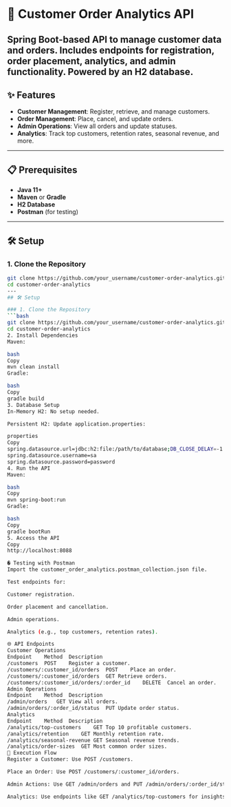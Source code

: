 # 🚀 Customer Order Analytics API

 **Spring Boot-based API** to manage customer data and orders. Includes endpoints for registration, order placement, analytics, and admin functionality. Powered by an **H2 database**.
---

## ✨ Features

- **Customer Management**: Register, retrieve, and manage customers.
- **Order Management**: Place, cancel, and update orders.
- **Admin Operations**: View all orders and update statuses.
- **Analytics**: Track top customers, retention rates, seasonal revenue, and more.

---

## 📋 Prerequisites

- **Java 11+**
- **Maven** or **Gradle**
- **H2 Database**
- **Postman** (for testing)

---
## 🛠️ Setup

### 1. Clone the Repository
```bash
git clone https://github.com/your_username/customer-order-analytics.git
cd customer-order-analytics
---
## 🛠️ Setup

### 1. Clone the Repository
```bash
git clone https://github.com/your_username/customer-order-analytics.git
cd customer-order-analytics
2. Install Dependencies
Maven:

bash
Copy
mvn clean install
Gradle:

bash
Copy
gradle build
3. Database Setup
In-Memory H2: No setup needed.

Persistent H2: Update application.properties:

properties
Copy
spring.datasource.url=jdbc:h2:file:/path/to/database;DB_CLOSE_DELAY=-1
spring.datasource.username=sa
spring.datasource.password=password
4. Run the API
Maven:

bash
Copy
mvn spring-boot:run
Gradle:

bash
Copy
gradle bootRun
5. Access the API
Copy
http://localhost:8088

� Testing with Postman
Import the customer_order_analytics.postman_collection.json file.

Test endpoints for:

Customer registration.

Order placement and cancellation.

Admin operations.

Analytics (e.g., top customers, retention rates).

🌐 API Endpoints
Customer Operations
Endpoint	Method	Description
/customers	POST	Register a customer.
/customers/:customer_id/orders	POST	Place an order.
/customers/:customer_id/orders	GET	Retrieve orders.
/customers/:customer_id/orders/:order_id	DELETE	Cancel an order.
Admin Operations
Endpoint	Method	Description
/admin/orders	GET	View all orders.
/admin/orders/:order_id/status	PUT	Update order status.
Analytics
Endpoint	Method	Description
/analytics/top-customers	GET	Top 10 profitable customers.
/analytics/retention	GET	Monthly retention rate.
/analytics/seasonal-revenue	GET	Seasonal revenue trends.
/analytics/order-sizes	GET	Most common order sizes.
🔄 Execution Flow
Register a Customer: Use POST /customers.

Place an Order: Use POST /customers/:customer_id/orders.

Admin Actions: Use GET /admin/orders and PUT /admin/orders/:order_id/status.

Analytics: Use endpoints like GET /analytics/top-customers for insights.

